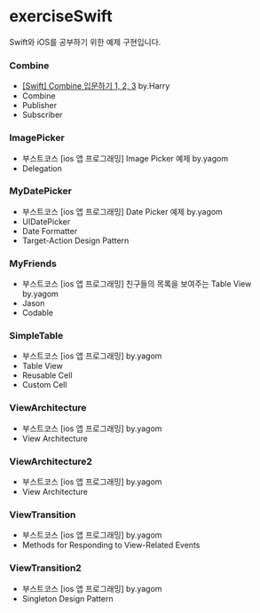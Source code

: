 # exerciseSwift
Swift와 iOS를 공부하기 위한 예제 구현입니다.


### Combine
- [[Swift] Combine 입문하기 1, 2, 3](https://medium.com/harrythegreat/swift-combine-%EC%9E%85%EB%AC%B8%ED%95%98%EA%B8%B0-%EA%B0%80%EC%9D%B4%EB%93%9C-1-525ccb94af57) by.Harry
- Combine
- Publisher
- Subscriber

### ImagePicker
- 부스트코스 [ios 앱 프로그래밍] Image Picker 예제 by.yagom
- Delegation

### MyDatePicker
- 부스트코스 [ios 앱 프로그래밍] Date Picker 예제 by.yagom
- UIDatePicker
- Date Formatter
- Target-Action Design Pattern

### MyFriends
- 부스트코스 [ios 앱 프로그래밍] 친구들의 목록을 보여주는 Table View by.yagom
- Jason
- Codable

### SimpleTable 
- 부스트코스 [ios 앱 프로그래밍] by.yagom
- Table View
- Reusable Cell
- Custom Cell

### ViewArchitecture 
- 부스트코스 [ios 앱 프로그래밍] by.yagom
- View Architecture

### ViewArchitecture2 
- 부스트코스 [ios 앱 프로그래밍] by.yagom
- View Architecture

### ViewTransition
- 부스트코스 [ios 앱 프로그래밍] by.yagom
- Methods for Responding to View-Related Events

### ViewTransition2
- 부스트코스 [ios 앱 프로그래밍] by.yagom
- Singleton Design Pattern
